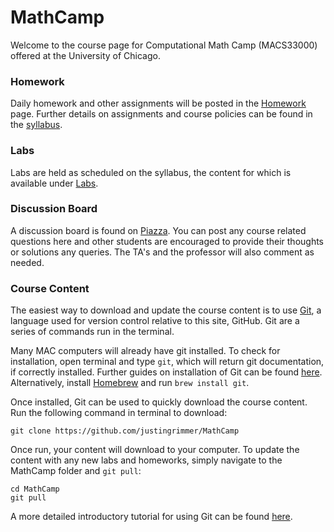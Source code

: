 # MathCamp

Welcome to the course page for Computational Math Camp (MACS33000) offered at the University of Chicago.

### Homework

Daily homework and other assignments will be posted in the [Homework](/Homework) page. Further details on assignments and course policies can be found in the [syllabus](https://github.com/justingrimmer/MathCamp/blob/master/Syll2017.pdf).


### Labs

Labs are held as scheduled on the syllabus, the content for which is available under [Labs](/Labs).


### Discussion Board

A discussion board is found on [Piazza](https://piazza.com/class/j71vsuyumgo1gf). You can post any course related questions here and other students are encouraged to provide their thoughts or solutions any queries. The TA's and the professor will also comment as needed.

### Course Content

The easiest way to download and update the course content is to use [Git](https://git-scm.com), a language used for version control relative to this site, GitHub. Git are a series of commands run in the terminal. 

Many MAC computers will already have git installed. To check for installation, open terminal and type `git`, which will return git documentation, if correctly installed. Further guides on installation of Git can be found [here](http://cfss.uchicago.edu/setup00.html). Alternatively, install [Homebrew](https://brew.sh) and run `brew install git`. 

Once installed, Git can be used to quickly download the course content. Run the following command in terminal to download:

`git clone https://github.com/justingrimmer/MathCamp`

Once run, your content will download to your computer. To update the content with any new labs and homeworks, simply navigate to the MathCamp folder and `git pull`:

```
cd MathCamp
git pull
```

A more detailed introductory tutorial for using Git can be found [here](http://jmausolf.github.io/code/Intro_Git/).
